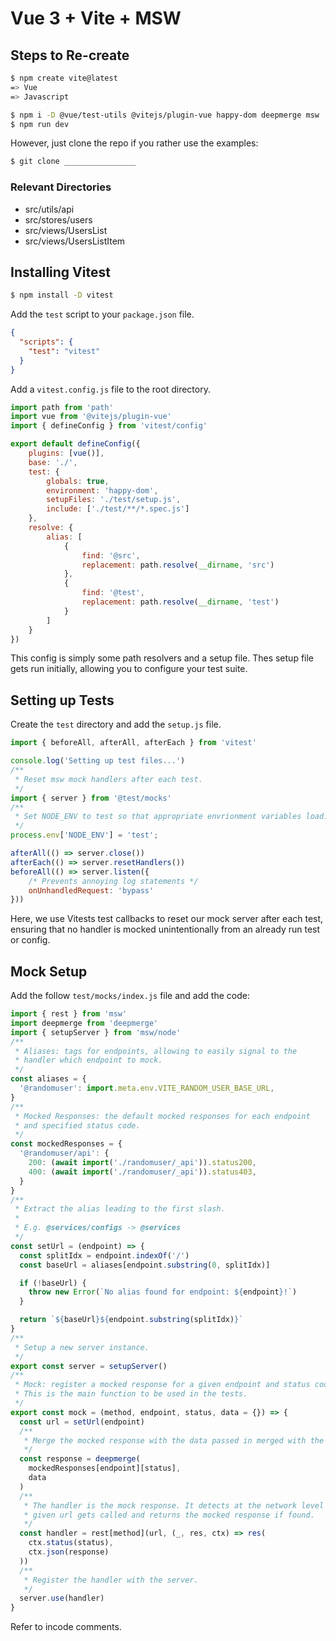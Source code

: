 # Vue 3 + Vite + MSW

## Steps to Re-create

```sh
$ npm create vite@latest
=> Vue
=> Javascript

$ npm i -D @vue/test-utils @vitejs/plugin-vue happy-dom deepmerge msw
$ npm run dev
```

However, just clone the repo if you rather use the examples:

```sh
$ git clone ________________
```

### Relevant Directories

- src/utils/api
- src/stores/users
- src/views/UsersList
- src/views/UsersListItem


## Installing Vitest

```sh
$ npm install -D vitest
```

Add the `test` script to your `package.json` file.

```json
{
  "scripts": {
    "test": "vitest"
  }
}
```

Add a `vitest.config.js` file to the root directory.

```js
import path from 'path'
import vue from '@vitejs/plugin-vue'
import { defineConfig } from 'vitest/config'

export default defineConfig({
    plugins: [vue()],
    base: './',
    test: {
        globals: true,
        environment: 'happy-dom',
        setupFiles: './test/setup.js',
        include: ['./test/**/*.spec.js']
    },
    resolve: {
        alias: [
            {
                find: '@src',
                replacement: path.resolve(__dirname, 'src')
            },
            {
                find: '@test',
                replacement: path.resolve(__dirname, 'test')
            }
        ]
    }
})
```

This config is simply some path resolvers and a setup file. Thes setup file gets run initially, allowing you to configure your test suite.

## Setting up Tests

Create the `test` directory and add the `setup.js` file.

```js
import { beforeAll, afterAll, afterEach } from 'vitest'

console.log('Setting up test files...')
/**
 * Reset msw mock handlers after each test.
 */
import { server } from '@test/mocks'
/**
 * Set NODE_ENV to test so that appropriate envrionment variables load..
 */
process.env['NODE_ENV'] = 'test';

afterAll(() => server.close())
afterEach(() => server.resetHandlers())
beforeAll(() => server.listen({ 
    /* Prevents annoying log statements */
    onUnhandledRequest: 'bypass' 
}))
```

Here, we use Vitests test callbacks to reset our mock server after each test, ensuring that no handler is mocked unintentionally from an already run test or config.

## Mock Setup

Add the follow `test/mocks/index.js` file and add the code:

```js
import { rest } from 'msw'
import deepmerge from 'deepmerge'
import { setupServer } from 'msw/node'
/**
 * Aliases: tags for endpoints, allowing to easily signal to the 
 * handler which endpoint to mock.
 */
const aliases = {
  '@randomuser': import.meta.env.VITE_RANDOM_USER_BASE_URL,
}
/**
 * Mocked Responses: the default mocked responses for each endpoint
 * and specified status code.
 */
const mockedResponses = {
  '@randomuser/api': {
    200: (await import('./randomuser/_api')).status200,
    400: (await import('./randomuser/_api')).status403,
  }
}
/**
 * Extract the alias leading to the first slash.
 * 
 * E.g. @services/configs -> @services
 */
const setUrl = (endpoint) => {
  const splitIdx = endpoint.indexOf('/')
  const baseUrl = aliases[endpoint.substring(0, splitIdx)]

  if (!baseUrl) {
    throw new Error(`No alias found for endpoint: ${endpoint}!`)
  }

  return `${baseUrl}${endpoint.substring(splitIdx)}`
}
/**
 * Setup a new server instance.
 */
export const server = setupServer()
/**
 * Mock: register a mocked response for a given endpoint and status code.
 * This is the main function to be used in the tests.
 */
export const mock = (method, endpoint, status, data = {}) => {
  const url = setUrl(endpoint)
  /**
   * Merge the mocked response with the data passed in merged with the default.
   */
  const response = deepmerge(
    mockedResponses[endpoint][status],
    data
  )
  /**
   * The handler is the mock response. It detects at the network level if the
   * given url gets called and returns the mocked response if found.
   */
  const handler = rest[method](url, (_, res, ctx) => res(
    ctx.status(status),
    ctx.json(response)
  ))
  /**
   * Register the handler with the server. 
   */
  server.use(handler)
}
```

Refer to incode comments.

